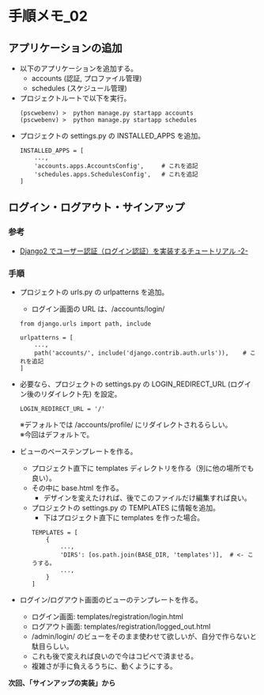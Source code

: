 # 手順メモ_02

## アプリケーションの追加
- 以下のアプリケーションを追加する。
    - accounts (認証, プロファイル管理)
    - schedules (スケジュール管理)
- プロジェクトルートで以下を実行。
    ```
    (pscwebenv) >  python manage.py startapp accounts
    (pscwebenv) >  python manage.py startapp schedules
    ```
- プロジェクトの settings.py の INSTALLED_APPS を追加。
    ```
    INSTALLED_APPS = [
        ...,
        'accounts.apps.AccountsConfig',     # これを追記
        'schedules.apps.SchedulesConfig',   # これを追記
    ]
    ```

## ログイン・ログアウト・サインアップ
### 参考
- [Django2 でユーザー認証（ログイン認証）を実装するチュートリアル -2- ](https://it-engineer-lab.com/archives/544)

### 手順
- プロジェクトの urls.py の urlpatterns を追加。
    - ログイン画面の URL は、/accounts/login/
    ```
    from django.urls import path, include

    urlpatterns = [
        ...,
        path('accounts/', include('django.contrib.auth.urls')),    # これを追記
    ]
    ```
- 必要なら、プロジェクトの settings.py の LOGIN_REDIRECT_URL (ログイン後のリダイレクト先) を設定。
    ```
    LOGIN_REDIRECT_URL = '/'
    ```
    ※デフォルトでは /accounts/profile/ にリダイレクトされるらしい。  
    ※今回はデフォルトで。

- ビューのベーステンプレートを作る。
    - プロジェクト直下に templates ディレクトリを作る（別に他の場所でも良い）。
    - その中に base.html を作る。
        - デザインを変えたければ、後でこのファイルだけ編集すれば良い。
    - プロジェクトの settings.py の TEMPLATES に情報を追加。
        - 下はプロジェクト直下に templates を作った場合。
        ```
        TEMPLATES = [
            {
                ...,
                'DIRS': [os.path.join(BASE_DIR, 'templates')],  # <- こうする。
                ...,
            }
        ]
        ```
- ログイン/ログアウト画面のビューのテンプレートを作る。
    - ログイン画面: templates/registration/login.html
    - ログアウト画面: templates/registration/logged_out.html
    - /admin/login/ のビューをそのまま使わせて欲しいが、自分で作らないと駄目らしい。
    - これも後で変えれば良いので今はコピペで済ませる。
    - 複雑さが手に負えるうちに、動くようにする。

**次回、「サインアップの実装」から**
